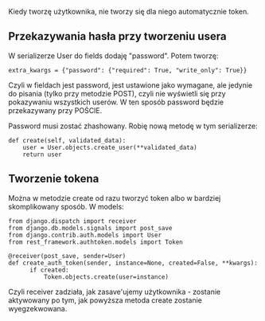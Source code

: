 Kiedy tworzę użytkownika, nie tworzy się dla niego automatycznie token.  
  
## Przekazywania hasła przy tworzeniu usera    
W serializerze User do fields dodaję "password". Potem tworzę:  
```
extra_kwargs = {"password": {"required": True, "write_only": True}}
```
Czyli w fieldach jest password, jest ustawione jako wymagane, ale jedynie do pisania (tylko przy metodzie POST), czyli nie wyświetli się przy pokazywaniu wszystkich userów. W ten sposób password będzie przekazywany przy POŚCIE.  
  
Password musi zostać zhashowany. Robię nową metodę w tym serializerze:  
```
def create(self, validated_data):
    user = User.objects.create_user(**validated_data)
    return user 
```

## Tworzenie tokena  
Można w metodzie create od razu tworzyć token albo w bardziej skomplikowany sposób. W models:  
```
from django.dispatch import receiver 
from django.db.models.signals import post_save
from django.contrib.auth.models import User 
from rest_framework.authtoken.models import Token

@receiver(post_save, sender=User)
def create_auth_token(sender, instance=None, created=False, **kwargs):
      if created:
          Token.objects.create(user=instance)
```

Czyli receiver zadziała, jak zasave'ujemy użytkownika - zostanie aktywowany po tym, jak powyższa metoda create zostanie wyegzekwowana. 
